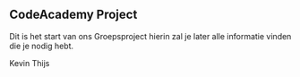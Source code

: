 ## CodeAcademy Project

Dit is het start van ons Groepsproject hierin zal je later alle informatie vinden die je nodig hebt.

Kevin
Thijs
